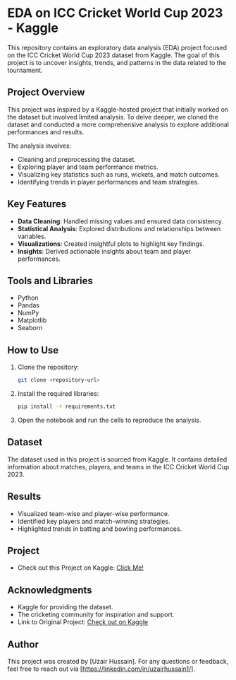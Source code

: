 # EDA on ICC Cricket World Cup 2023 - Kaggle

This repository contains an exploratory data analysis (EDA) project focused on the ICC Cricket World Cup 2023 dataset from Kaggle. The goal of this project is to uncover insights, trends, and patterns in the data related to the tournament.

## Project Overview

This project was inspired by a Kaggle-hosted project that initially worked on the dataset but involved limited analysis. To delve deeper, we cloned the dataset and conducted a more comprehensive analysis to explore additional performances and results.

The analysis involves:
- Cleaning and preprocessing the dataset.
- Exploring player and team performance metrics.
- Visualizing key statistics such as runs, wickets, and match outcomes.
- Identifying trends in player performances and team strategies.

## Key Features

- **Data Cleaning**: Handled missing values and ensured data consistency.
- **Statistical Analysis**: Explored distributions and relationships between variables.
- **Visualizations**: Created insightful plots to highlight key findings.
- **Insights**: Derived actionable insights about team and player performances.

## Tools and Libraries

- Python
- Pandas
- NumPy
- Matplotlib
- Seaborn

## How to Use

1. Clone the repository:
    ```bash
    git clone <repository-url>
    ```
2. Install the required libraries:
    ```bash
    pip install -r requirements.txt
    ```
3. Open the notebook and run the cells to reproduce the analysis.

## Dataset

The dataset used in this project is sourced from Kaggle. It contains detailed information about matches, players, and teams in the ICC Cricket World Cup 2023.

## Results

- Visualized team-wise and player-wise performance.
- Identified key players and match-winning strategies.
- Highlighted trends in batting and bowling performances.

## Project
- Check out this Project on Kaggle: [Click Me!](https://www.kaggle.com/code/uzairhussain1/eda-on-icc-cricket-world-cup-2023)
## Acknowledgments

- Kaggle for providing the dataset.
- The cricketing community for inspiration and support.
- Link to Original Project: [Check out on Kaggle](https://www.kaggle.com/code/atifaliak/eda-on-icc-cricket-world-cup-2023)

## Author

This project was created by [Uzair Hussain]. For any questions or feedback, feel free to reach out via [https://linkedin.com/in/uzairhussain1/].

